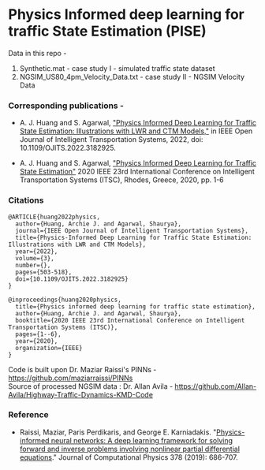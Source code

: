 # **P**hysics **I**nformed deep learning for traffic **S**tate **E**stimation (PISE)

Data in this repo -     
1. Synthetic.mat - case study I - simulated traffic state dataset    
2. NGSIM_US80_4pm_Velocity_Data.txt - case study II - NGSIM Velocity Data

### Corresponding publications -   

  - A. J. Huang and S. Agarwal, ["Physics Informed Deep Learning for Traffic State Estimation: Illustrations with LWR and CTM Models,"](https://ieeexplore.ieee.org/document/9795676) in IEEE Open Journal of Intelligent Transportation Systems, 2022, doi: 10.1109/OJITS.2022.3182925.

  - A. J. Huang and S. Agarwal, ["Physics Informed Deep Learning for Traffic State Estimation"](https://ieeexplore.ieee.org/document/9294236) 2020 IEEE 23rd International Conference on Intelligent Transportation Systems (ITSC), Rhodes, Greece, 2020, pp. 1-6

### Citations

    @ARTICLE{huang2022physics,
      author={Huang, Archie J. and Agarwal, Shaurya},
      journal={IEEE Open Journal of Intelligent Transportation Systems}, 
      title={Physics-Informed Deep Learning for Traffic State Estimation: Illustrations with LWR and CTM Models}, 
      year={2022},
      volume={3},
      number={},
      pages={503-518},
      doi={10.1109/OJITS.2022.3182925}
    }

    @inproceedings{huang2020physics,
      title={Physics informed deep learning for traffic state estimation},
      author={Huang, Archie J. and Agarwal, Shaurya},
      booktitle={2020 IEEE 23rd International Conference on Intelligent Transportation Systems (ITSC)},
      pages={1--6},
      year={2020},
      organization={IEEE}
    }

Code is built upon Dr. Maziar Raissi's PINNs - https://github.com/maziarraissi/PINNs    
Source of processed NGSIM data : Dr. Allan Avila - https://github.com/Allan-Avila/Highway-Traffic-Dynamics-KMD-Code    

### Reference

- Raissi, Maziar, Paris Perdikaris, and George E. Karniadakis. "[Physics-informed neural networks: A deep learning framework for solving forward and inverse problems involving nonlinear partial differential equations](https://www.sciencedirect.com/science/article/pii/S0021999118307125)." Journal of Computational Physics 378 (2019): 686-707.
